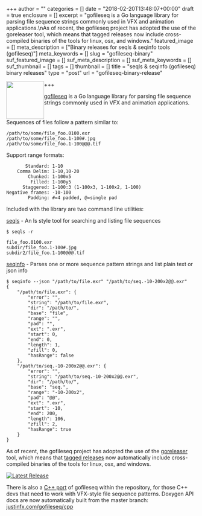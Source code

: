 +++
author = ""
categories = []
date = "2018-02-20T13:48:07+00:00"
draft = true
enclosure = []
excerpt = "gofileseq is a Go language library for parsing file sequence strings commonly used in VFX and animation applications.\nAs of recent, the gofileseq project has adopted the use of the goreleaser tool, which means that tagged releases now include cross-compiled binaries of the tools for linux, osx, and windows."
featured_image = []
meta_description = ["Binary releases for seqls & seqinfo tools (gofileseq)"]
meta_keywords = []
slug = "gofileseq-binary"
suf_featured_image = []
suf_meta_description = []
suf_meta_keywords = []
suf_thumbnail = []
tags = []
thumbnail = []
title = "seqls & seqinfo (gofileseq) binary releases"
type = "post"
url = "gofileseq-binary-release"

+++
<img src="https://assets-cdn.github.com/images/modules/logos_page/GitHub-Mark.png" style="width:100px; float:left;">

[gofileseq](https://github.com/justinfx/gofileseq "gofileseq") is a Go language library for parsing file sequence strings commonly used in VFX and animation applications. 

<p style="clear:both">

Sequences of files follow a pattern similar to:

    /path/to/some/file_foo.0100.exr
    /path/to/some/file_foo.1-100#.jpg
    /path/to/some/file_foo.1-100@@@.tif

Support range formats:

           Standard: 1-10
        Comma Delim: 1-10,10-20
            Chunked: 1-100x5
             Filled: 1-100y5
          Staggered: 1-100:3 (1-100x3, 1-100x2, 1-100)
    Negative frames: -10-100
            Padding: #=4 padded, @=single pad

Included with the library are two command line utilities:

[seqls](https://github.com/justinfx/gofileseq/tree/master/cmd/seqls) - An ls style tool for searching and listing file sequences

    $ seqls -r 
    
    file_foo.0100.exr
    subdir/file_foo.1-100#.jpg
    subdir2/file_foo.1-100@@@.tif

[seqinfo](https://github.com/justinfx/gofileseq/tree/master/cmd/seqinfo) - Parses one or more sequence pattern strings and list plain text or json info

    $ seqinfo --json "/path/to/file.exr" "/path/to/seq.-10-200x2@@.exr"
    {
        "/path/to/file.exr": {
            "error": "",
            "string": "/path/to/file.exr",
            "dir": "/path/to/",
            "base": "file",
            "range": "",
            "pad": "",
            "ext": ".exr",
            "start": 0,
            "end": 0,
            "length": 1,
            "zfill": 0,
            "hasRange": false
        },
        "/path/to/seq.-10-200x2@@.exr": {
            "error": "",
            "string": "/path/to/seq.-10-200x2@@.exr",
            "dir": "/path/to/",
            "base": "seq.",
            "range": "-10-200x2",
            "pad": "@@",
            "ext": ".exr",
            "start": -10,
            "end": 200,
            "length": 106,
            "zfill": 2,
            "hasRange": true
        }
    }

As of recent, the gofileseq project has adopted the use of the [goreleaser](https://goreleaser.com/) tool, which means that [tagged releases](https://github.com/justinfx/gofileseq/releases) now automatically include cross-compiled binaries of the tools for linux, osx, and windows.

[![Latest Release](https://badge.fury.io/gh/justinfx%2Fgofileseq.svg)](https://github.com/justinfx/gofileseq/releases)

There is also a [C++ port](https://github.com/justinfx/gofileseq/tree/master/cpp-port "C++ port") of gofileseq within the repository, for those C++ devs that need to work with VFX-style file sequence patterns.  Doxygen API docs are now automatically built from the master branch: [justinfx.com/gofileseq/cpp](http://justinfx.com/gofileseq/cpp)

